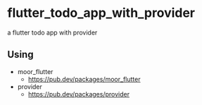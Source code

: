 # flutter_todo_app_with_provider

a flutter todo app with provider

## Using

- moor_flutter
  - https://pub.dev/packages/moor_flutter
- provider
  - https://pub.dev/packages/provider